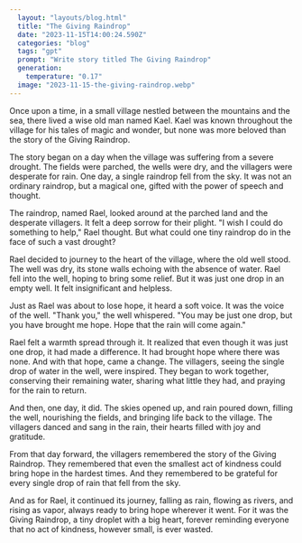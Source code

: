 ```yaml
---
  layout: "layouts/blog.html"
  title: "The Giving Raindrop"
  date: "2023-11-15T14:00:24.590Z"
  categories: "blog"
  tags: "gpt"
  prompt: "Write story titled The Giving Raindrop"
  generation: 
    temperature: "0.17"
  image: "2023-11-15-the-giving-raindrop.webp"
---
```

Once upon a time, in a small village nestled between the mountains and the sea, there lived a wise old man named Kael. Kael was known throughout the village for his tales of magic and wonder, but none was more beloved than the story of the Giving Raindrop.

The story began on a day when the village was suffering from a severe drought. The fields were parched, the wells were dry, and the villagers were desperate for rain. One day, a single raindrop fell from the sky. It was not an ordinary raindrop, but a magical one, gifted with the power of speech and thought.

The raindrop, named Rael, looked around at the parched land and the desperate villagers. It felt a deep sorrow for their plight. "I wish I could do something to help," Rael thought. But what could one tiny raindrop do in the face of such a vast drought?

Rael decided to journey to the heart of the village, where the old well stood. The well was dry, its stone walls echoing with the absence of water. Rael fell into the well, hoping to bring some relief. But it was just one drop in an empty well. It felt insignificant and helpless.

Just as Rael was about to lose hope, it heard a soft voice. It was the voice of the well. "Thank you," the well whispered. "You may be just one drop, but you have brought me hope. Hope that the rain will come again."

Rael felt a warmth spread through it. It realized that even though it was just one drop, it had made a difference. It had brought hope where there was none. And with that hope, came a change. The villagers, seeing the single drop of water in the well, were inspired. They began to work together, conserving their remaining water, sharing what little they had, and praying for the rain to return.

And then, one day, it did. The skies opened up, and rain poured down, filling the well, nourishing the fields, and bringing life back to the village. The villagers danced and sang in the rain, their hearts filled with joy and gratitude.

From that day forward, the villagers remembered the story of the Giving Raindrop. They remembered that even the smallest act of kindness could bring hope in the hardest times. And they remembered to be grateful for every single drop of rain that fell from the sky.

And as for Rael, it continued its journey, falling as rain, flowing as rivers, and rising as vapor, always ready to bring hope wherever it went. For it was the Giving Raindrop, a tiny droplet with a big heart, forever reminding everyone that no act of kindness, however small, is ever wasted.
